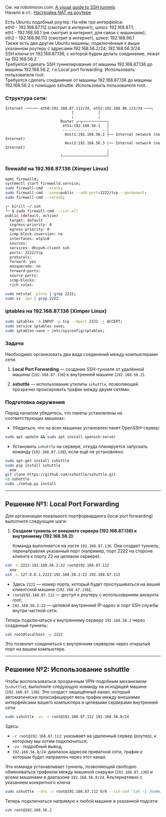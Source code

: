 См. на robotmoon.com: [A visual guide to SSH tunnels](https://robotmoon.com/ssh-tunnels/)
<br/> Начало в ст.: [Настройка NAT на роутере](https://github.com/sherbettt/BASH-cheats/blob/main/Настройка%20NAT%20на%20роутере%20с%20Ubuntu.md)

Есть Ubuntu подобный роутер. На нём три интерфейса:
<br/> eth0 - 192.168.87.112 (смотрит в интернет), шлюз: 192.168.87.1;
<br/> eth1 - 192.168.56.1 (не смотрит в интернет, для связи с машинами);
<br/> eth2 - 192.168.96.113 (смотрит в интернет), шлюз: 192.168.96.1
<br/> Также есть две другие Ubuntu машины, подключённые к выше указанном роутеру с адресами:192.168.56.2/24; 192.168.56.3/24
<br/> SSH ключи от 192.168.87.136, с которой будем делать соединение, лежат на 192.168.56.2.
<br/> Требуется сделать SSH туннелирование от машины 192.168.87.136 до машины 192.168.56.2, т.е.Local port forwarding. Использовать пользователя root.
<br/> Требуется сделать соединение от машины 192.168.87.136 до машины 192.168.56.2 с помощью sshuttle. Использовать пользователя root.



### Структура сети:
```
Internet ────── eth0:192.168.87.112/24, eth2:192.168.96.113/24 ───┐
                              │           │
                              ↓           ↓
                         Router ┌─┬───────────┐
                          eth1:192.168.56.1   │
                          ------------ ---  --│
                           Host1:192.168.56.2 ├── Internal network (no Internet)
                           Host2:192.168.56.3 │── Internal network (no Internet)
                                              │
                         └────────────────────┘
```

### firewalld на 192.168.87.136 (Ximper Linux)
```bash
epmi firewalld;
systemctl start firewalld.service;
sudo firewall-cmd --state;
sudo firewall-cmd --zone=public --add-port=2222/tcp --permanent;
sudo firewall-cmd --reload;

┌─ kirill ~/.ssh 
└─ $ sudo firewall-cmd --list-all
public (default, active)
  target: default
  ingress-priority: 0
  egress-priority: 0
  icmp-block-inversion: no
  interfaces: wlp1s0
  sources: 
  services: dhcpv6-client ssh
  ports: 2222/tcp
  protocols: 
  forward: yes
  masquerade: no
  forward-ports: 
  source-ports: 
  icmp-blocks: 
  rich rules:

sudo netstat -plntu | grep 2222;
sudo ss -lpn | grep 2222
```

### iptables на 192.168.87.136 (Ximper Linux)
```bash
sudo iptables -A INPUT -p tcp --dport 2222 -j ACCEPT;
sudo service iptables save;
sudo iptables-save > /etc/sysconfig/iptables;
```

### Задача

Необходимо организовать два вида соединений между компьютерами сети:

1. **Local Port Forwarding** — создание SSH-туннеля от удалённой машины (`192.168.87.136`) к внутренней машине (`192.168.56.2`).
   
2. **sshuttle** — использование утилиты `sshuttle`, позволяющей прозрачно проксировать трафик между двумя сетями.

### Подготовка окружения

Перед началом убедитесь, что пакеты установлены на соответствующих машинах:

- Убедиться, что на всех машинах установлен пакет OpenSSH-сервер:
  
```bash
sudo apt update && sudo apt install openssh-server
```

- Установить `sshuttle` на сервере, откуда планируется запускать команду (`192.168.87.136`), если ещё не установлено:
  
```bash
sudo apt-get install sshuttle
sudo pip install sshuttle
  или
git clone https://github.com/sshuttle/sshuttle.git
cd sshuttle
sudo ./setup.py install
```

---

## Решение №1: Local Port Forwarding

Для организации локального портфорвардинга (local port forwarding) выполните следующие шаги:

1. **Создаем туннель от внешнего сервера (192.168.87.136) к внутреннему (192.168.56.2)**:

   Команда выполняется на хосте `192.168.87.136`. Она создает туннель, перенаправляя указанный порт (например, порт 2222 на стороне клиента к порту 22 на целевом сервере):

```bash
ssh -L 2222:192.168.56.2:22 root@192.168.87.112
  или
ssh -L 127.0.0.1:2222:192.168.56.2:22 192.168.87.112
```

- Здесь `2222` — номер порта, который будет прослушиваться на вашей клиентской машине (`192.168.87.136`);
- `root@192.168.87.112` — доступ к роутеру с использованием аккаунта root;
- `192.168.56.2:22` — целевой внутренний IP-адрес и порт SSH службы внутри частной сети.

Теперь подключаться к внутреннему серверу `192.168.56.2` через созданный туннель:

```bash
ssh root@localhost -p 2222
```

Это позволит соединяться с внутренним сервером через открытый порт на вашем компьютере.

---

## Решение №2: Использование sshuttle

Чтобы воспользоваться прозрачным VPN-подобным механизмом (`sshuttle`), выполните следующую команду на исходящей машине (`192.168.87.136`). Это создаст защищённый канал, который автоматически проксифицирует весь трафик между внешними интерфейсами вашего компьютера и целевыми серверами внутренней сети:

```bash
sudo sshuttle -vv -r root@192.168.87.112 192.168.56.0/24
```

Здесь:

- `-r root@192.168.87.112`: указывает на удаленный сервер (роутер), к которому мы хотим подключиться;
- `-vv` : подробный вывод;
- `192.168.56.0/24`: диапазон адресов приватной сети, трафик к которым будет направлен через этот канал.

Эта команда устанавливает туннель, позволяющий свободно обмениваться трафиком между машиной снаружи (`192.168.87.136`) и всеми машинами в диапазоне `192.168.56.0/24`.
Альтернативно с указанием конкретного ключа

```bash
sudo sshuttle --dns -r root@192.168.87.112 0/0 --ssh-cmd "ssh -i /home/kirill/.ssh/id_ed25519.pub"
```

Теперь подключаться напрямую к любой машине в указанной подсети:

```bash
ssh root@192.168.56.2
```


